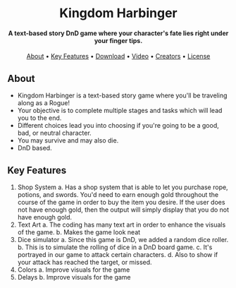 <h1 align="center">
  <br>
  Kingdom Harbinger
  <br>
</h1>

<h4 align="center">A text-based story DnD game where your character's fate lies right under your finger tips.
</h4>

<p align="center">
  <a href="#about">About</a> •
  <a href="#key-features">Key Features</a> •
  <a href="#download">Download</a> •
  <a href="#video">Video</a> •
  <a href="#creators">Creators</a> •
  <a href="#license">License</a>
</p>

## About

 * Kingdom Harbinger is a text-based story game where you'll be traveling along as a Rogue!
 * Your objective is to complete multiple stages and tasks which will lead you to the end.
 * Different choices lead you into choosing if you're going to be a good, bad, or neutral character.
 * You may survive and may also die.
 * DnD based.
 
 ## Key Features
 
  1. Shop System
    a. Has a shop system that is able to let you purchase rope, potions, and swords. You'd need to earn enough gold throughout the course of the game in order to buy the item you desire. If the user does not have enough gold, then the output will simply display that you do not have enough gold. 
  2. Text Art
    a. The coding has many text art in order to enhance the visuals of the game.
    b. Makes the game look neat
  3. Dice simulator
    a. Since this game is DnD, we added a random dice roller.
    b. This is to simulate the rolling of dice in a DnD board game.
    c. It's portrayed in our game to attack certain characters.
    d. Also to show if your attack has reached the target, or missed.
  4. Colors
    a. Improve visuals for the game
  5. Delays
    b. Improve visuals for the game
    
